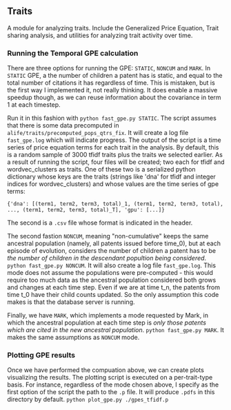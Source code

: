## Traits

A module for analyzing traits. Include the Generalized Price Equation, Trait sharing analysis, and utilities for analyzing trait activity over time.

### Running the Temporal GPE calculation
There are three options for running the GPE: `STATIC`, `NONCUM` and `MARK`. In `STATIC` GPE, a the number of children a patent has is static, and equal 
to the total number of citations it has regardless of time. This is mistaken, but is the first way I implemented it, not really thinking. It does enable a massive
speedup though, as we can reuse information about the covariance in term 1 at each timestep. 

Run it in this fashion with 
```python fast_gpe.py STATIC```. 
The script assumes that there is some data precomputed in `alife/traits/precomputed_pops_qtrs_fix`.
It will create a log file `fast_gpe.log` which will indicate progress. The output of the script
is a time series of price equation terms for each trait in the analysis. By default, this is a random sample
of 3000 tfidf traits plus the traits we selected earlier. As a result of running the script, four files will be created;
two each for tfidf and wordvec_clusters as traits. One of these two is a serialized python dictionary whose keys are the 
traits (strings like 'dna' for tfidf and integer indices for wordvec_clusters) and whose values are the time series of gpe terms:

``` {'dna': [(term1, term2, term3, total)_1, (term1, term2, term3, total), ..., (term1, term2, term3, total)_T], 'gpu': [...]} ```

The second is a `.csv` file whose format is indicated in the header. 

The second fastion `NONCUM`, meaning "non-cumulative" keeps the same ancestral population (namely, all patents issued before time_0), but at each episode of evolution,
considers the number of children a patent has to be *the number of children in the descendant popultion being considered*. 
```python fast_gpe.py NONCUM```. 
It will also create a log file `fast_gpe.log`. This mode does not assume the populations were pre-computed - this would require too much data as the ancestral
population considered both grows and changes at each time step. Even if we are at time t_n, the patents from time t_0 have their child counts updated. So the
only assumption this code makes is that the database server is running.

Finally, we have `MARK`, which implements a mode requested by Mark, in which the ancestral population at each time step is *only those patents which are cited
in the new ancestral population*.
```python fast_gpe.py MARK```. 
It makes the same assumptions as `NONCUM` mode. 

### Plotting GPE results
Once we have performed the compuation above, we can create plots visualizing the results. The plotting script is executed on a per-trait-type basis. 
For instance, regardless of the mode chosen above, I specify as the first option of the script the path to the `.p` file. It will produce `.pdfs` in this 
directory by default. 
``` python plot_gpe.py ./gpes_tfidf.p ```

